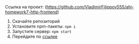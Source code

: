 Ссылка на проект: (https://github.com/VladimirFilippov555/ahj-homework7-http-frontend)

1. Скачайте репозиторий
2. Установите npm-пакеты: `npm i`
3. Запустите сервер: `npm start`
4. Перейдите по [ссылке](https://vladimirfilippov555.github.io/ahj-homework7-http-frontend/)
